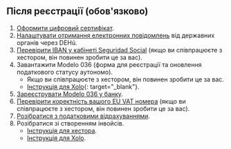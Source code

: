 ## Після реєстрації (обов'язково)

1. [Оформити цифровий сертифікат](#оформлення-цифрового-сертифіката).
2. [Налаштувати отримання електронних повідомлень](#електронні-повідомлення-від-держорганів-dehú) від державних органів
   через DEHú.
3. [Перевірити IBAN у кабінеті Seguridad Social](#ризик-втратити-знижку-seguridad-social) (якщо ви співпрацюєте з
   хестором, він повинен зробити це за вас).
4. Завантажити Modelo 036 (форма для реєстрації та оновлення податкового статусу аутономо).
    - Якщо ви співпрацюєте з хестором, він повинен зробити це за вас.
    - [Інструкція для Xolo](https://www.xolo.io/es-en/faq/xolo-spain/category/get-started/article/i-am-already-registered-as-self-employed-where-can-i-find-my){:
      target="_blank"}.
5. [Зареєструвати Modelo 036 у банку](#реєстрація-modelo-036-у-банку).
6. [Перевірити коректність вашого EU VAT номера](#перевірка-коректності-eu-vat-номера) (якщо ви співпрацюєте з
   хестором, він повинен зробити це за вас).
7. [Розібратися з податковими відрахуваннями](#податкові-відрахування-та-пільги).
8. Розібратися зі створенням інвойсів.
    - [Інструкція для хестора](#створення-інвойсу-хестор).
    - [Інструкція для Xolo](#створення-інвойсу-xolo).

